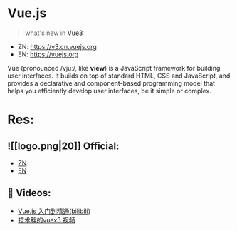 # Vue.js 
> what's new in [Vue3](https://blog.vuejs.org/posts/vue-3-as-the-new-default.html)

- ZN: https://v3.cn.vuejs.org
- EN: https://vuejs.org

Vue (pronounced /vjuː/, like **view**) is a JavaScript framework for building user interfaces. It builds on top of standard HTML, CSS and JavaScript, and provides a declarative and component-based programming model that helps you efficiently develop user interfaces, be it simple or complex.


# Res:
## ![[logo.png|20]] Official:
- [ZN](https://v3.cn.vuejs.org/guide/introduction.html#vue-js-是什么)
- [EN](https://vuejs.org/guide/introduction.html)

## 🎥 Videos:

- [Vue.js 入门到精通(bilibili)](https://www.bilibili.com/video/BV15741177Eh?p=5&spm_id_from=pageDriver)
- [技术胖的vuex3 视频](https://www.jspang.com/article/68) 
